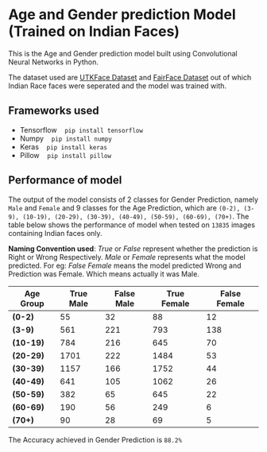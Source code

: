 # Age and Gender prediction Model (Trained on Indian Faces)

This is the Age and Gender prediction model built using Convolutional Neural Networks in Python.


The dataset used are [UTKFace Dataset](https://susanqq.github.io/UTKFace/ "Large Scale Face Dataset") and [FairFace Dataset](https://arxiv.org/abs/1908.04913 "FairFace: Face Attribute Dataset for Balanced Race, Gender, and Age") out of which Indian Race faces were seperated and the model was trained with.



## Frameworks used

-   Tensorflow &nbsp;&nbsp; `pip install tensorflow`
-   Numpy &nbsp;&nbsp; `pip install numpy`
-   Keras &nbsp;&nbsp; `pip install keras`
-   Pillow &nbsp;&nbsp; `pip install pillow`

## Performance of model

The output of the model consists of 2 classes for Gender Prediction, namely `Male` and `Female` and 9 classes for the Age Prediction, which are `(0-2), (3-9), (10-19), (20-29), (30-39), (40-49), (50-59), (60-69), (70+)`. The table below shows the performance of model when tested on `13835` images containing Indian faces only.

**Naming Convention used**: _True_ or _False_ represent whether the prediction is Right or Wrong Respectively. _Male_ or _Female_ represents what the model predicted.
For eg: _False Female_ means the model predicted Wrong and Prediction was Female. Which means actually it was Male.

| Age Group   | True Male | False Male | True Female | False Female |
| ----------- | --------- | ---------- | ----------- | ------------ |
| **(0-2)**   | 55        | 32         | 88          | 12           |
| **(3-9)**   | 561       | 221        | 793         | 138          |
| **(10-19)** | 784       | 216        | 645         | 70           |
| **(20-29)** | 1701      | 222        | 1484        | 53           |
| **(30-39)** | 1157      | 166        | 1752        | 44           |
| **(40-49)** | 641       | 105        | 1062        | 26           |
| **(50-59)** | 382       | 65         | 645         | 22           |
| **(60-69)** | 190       | 56         | 249         | 6            |
| **(70+)**   | 90        | 28         | 69          | 5            |

The Accuracy achieved in Gender Prediction is `88.2%`
